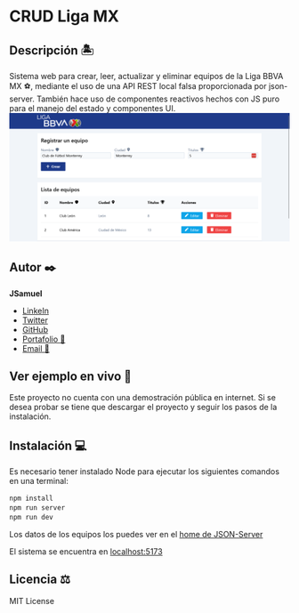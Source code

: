 # CRUD Liga MX

## Descripción 🏝️

Sistema web para crear, leer, actualizar y eliminar equipos de la Liga BBVA MX ⚽, mediante el uso de una API REST local falsa proporcionada por json-server.
También hace uso de componentes reactivos hechos con JS puro para el manejo del estado y componentes UI.
![Captura de pantalla de la interfaz de usuario](./src/images/screenshot.png)

## Autor ✒️

**JSamuel**

- [LinkeIn](https://www.linkedin.com/in/jsamuelap/)
- [Twitter](https://twitter.com/JSamuelAP)
- [GitHub](https://github.com/JSamuelAP)
- [Portafolio 💼](https://jsamuelap.github.io/)
- [Email 📧](mailto:sp4619168@gmail.com)

## Ver ejemplo en vivo 👀

Este proyecto no cuenta con una demostración pública en internet. Si se desea probar se tiene que descargar el proyecto y seguir los pasos de la instalación.

## Instalación 💻

Es necesario tener instalado Node para ejecutar los siguientes comandos en una terminal:

```bash
npm install
npm run server
npm run dev
```

Los datos de los equipos los puedes ver en el [home de JSON-Server](localhost:3000)

El sistema se encuentra en [localhost:5173](localhost:5173)

## Licencia ⚖️

MIT License
